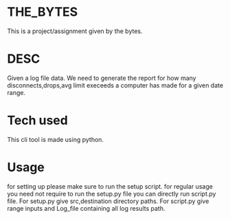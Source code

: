 # THE_BYTES
This is a project/assignment given by the bytes. 

# DESC 
Given a log file data. We need to generate the report for how many disconnects,drops,avg limit execeeds a computer has made for a given date range.

# Tech used
This cli tool is made using python.

# Usage
for setting up please make sure to run the setup script. 
for regular usage you need not require to run the setup.py file you can directly run script.py file.
For setup.py give src,destination directory paths. 
For script.py give range inputs and Log_file containing all log results path. 
